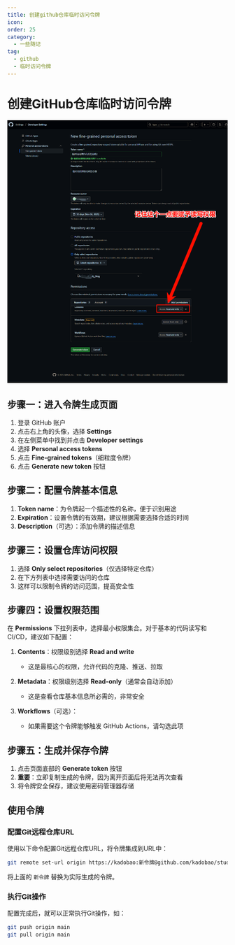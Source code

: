```yaml
---
title: 创建github仓库临时访问令牌
icon: 
order: 25
category:
  - 一些随记
tag:
  - github
  - 临时访问令牌
---
```


# 创建GitHub仓库临时访问令牌

![临时令牌权限](/assets/images/临时令牌权限.png)

## 步骤一：进入令牌生成页面

1. 登录 GitHub 账户
2. 点击右上角的头像，选择 **Settings**
3. 在左侧菜单中找到并点击 **Developer settings**
4. 选择 **Personal access tokens**
5. 点击 **Fine-grained tokens**（细粒度令牌）
6. 点击 **Generate new token** 按钮

## 步骤二：配置令牌基本信息

1. **Token name**：为令牌起一个描述性的名称，便于识别用途
2. **Expiration**：设置令牌的有效期，建议根据需要选择合适的时间
3. **Description**（可选）：添加令牌的描述信息

## 步骤三：设置仓库访问权限

1. 选择 **Only select repositories**（仅选择特定仓库）
2. 在下方列表中选择需要访问的仓库
3. 这样可以限制令牌的访问范围，提高安全性

## 步骤四：设置权限范围

在 **Permissions** 下拉列表中，选择最小权限集合。对于基本的代码读写和CI/CD，建议如下配置：

1. **Contents**：权限级别选择 **Read and write**
   - 这是最核心的权限，允许代码的克隆、推送、拉取

2. **Metadata**：权限级别选择 **Read-only**（通常会自动添加）
   - 这是查看仓库基本信息所必需的，非常安全

3. **Workflows**（可选）：
   - 如果需要这个令牌能够触发 GitHub Actions，请勾选此项

## 步骤五：生成并保存令牌

1. 点击页面底部的 **Generate token** 按钮
2. **重要**：立即复制生成的令牌，因为离开页面后将无法再次查看
3. 将令牌安全保存，建议使用密码管理器存储

## 使用令牌

### 配置Git远程仓库URL

使用以下命令配置Git远程仓库URL，将令牌集成到URL中：

```bash
git remote set-url origin https://kadobao:新令牌@github.com/kadobao/study_blog.git
```

将上面的 `新令牌` 替换为实际生成的令牌。

### 执行Git操作

配置完成后，就可以正常执行Git操作，如：

```bash
git push origin main
git pull origin main
```
